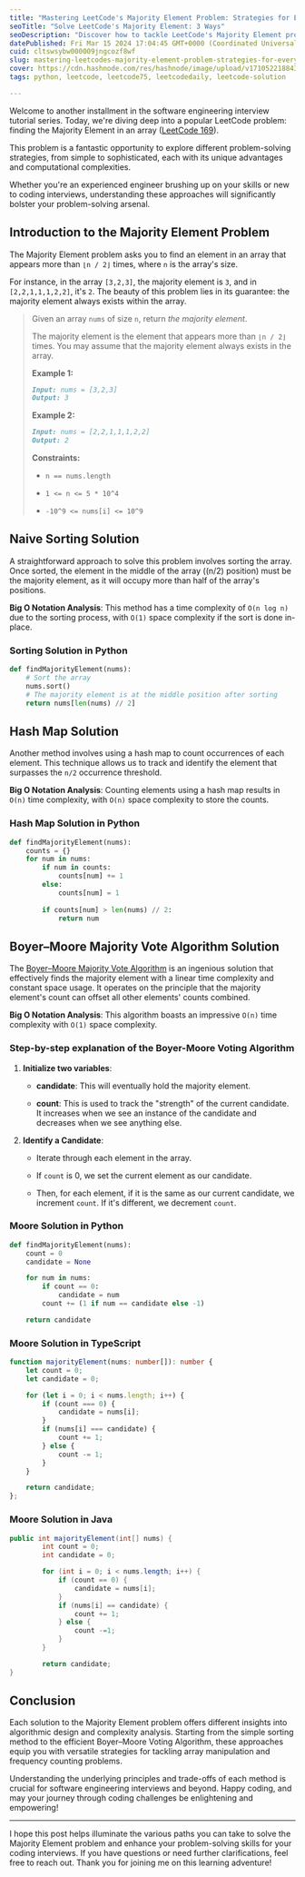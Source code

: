 ```yaml
---
title: "Mastering LeetCode's Majority Element Problem: Strategies for Every Engineer"
seoTitle: "Solve LeetCode's Majority Element: 3 Ways"
seoDescription: "Discover how to tackle LeetCode's Majority Element problem using sorting, hash maps, and the Boyer–Moore algorithm for optimal solutions."
datePublished: Fri Mar 15 2024 17:04:45 GMT+0000 (Coordinated Universal Time)
cuid: cltswsybw000009jngcozf8wf
slug: mastering-leetcodes-majority-element-problem-strategies-for-every-engineer
cover: https://cdn.hashnode.com/res/hashnode/image/upload/v1710522188430/830ffd2b-3e88-41e2-87a3-2577aedcf202.webp
tags: python, leetcode, leetcode75, leetcodedaily, leetcode-solution

---
```


Welcome to another installment in the software engineering interview tutorial series. Today, we're diving deep into a popular LeetCode problem: finding the Majority Element in an array ([LeetCode 169](https://leetcode.com/problems/majority-element/description/)).

This problem is a fantastic opportunity to explore different problem-solving strategies, from simple to sophisticated, each with its unique advantages and computational complexities.

Whether you're an experienced engineer brushing up on your skills or new to coding interviews, understanding these approaches will significantly bolster your problem-solving arsenal.

## Introduction to the Majority Element Problem

The Majority Element problem asks you to find an element in an array that appears more than `⌊n / 2⌋` times, where `n` is the array's size.

For instance, in the array `[3,2,3]`, the majority element is `3`, and in `[2,2,1,1,1,2,2]`, it's `2`. The beauty of this problem lies in its guarantee: the majority element always exists within the array.

> Given an array `nums` of size `n`, return *the majority element*.
> 
> The majority element is the element that appears more than `⌊n / 2⌋` times. You may assume that the majority element always exists in the array.
> 
> **Example 1:**
> 
> ```markdown
> Input: nums = [3,2,3]
> Output: 3
> ```
> 
> **Example 2:**
> 
> ```markdown
> Input: nums = [2,2,1,1,1,2,2]
> Output: 2
> ```
> 
> **Constraints:**
> 
> * `n == nums.length`
>     
> * `1 <= n <= 5 * 10^4`
>     
> * `-10^9 <= nums[i] <= 10^9`
>     

## Naive Sorting Solution

A straightforward approach to solve this problem involves sorting the array. Once sorted, the element in the middle of the array ((n/2) position) must be the majority element, as it will occupy more than half of the array's positions.

**Big O Notation Analysis**: This method has a time complexity of `O(n log n)` due to the sorting process, with `O(1)` space complexity if the sort is done in-place.

### Sorting Solution in Python

```python
def findMajorityElement(nums):
    # Sort the array
    nums.sort()
    # The majority element is at the middle position after sorting
    return nums[len(nums) // 2]
```

## Hash Map Solution

Another method involves using a hash map to count occurrences of each element. This technique allows us to track and identify the element that surpasses the `n/2` occurrence threshold.

**Big O Notation Analysis**: Counting elements using a hash map results in `O(n)` time complexity, with `O(n)` space complexity to store the counts.

### Hash Map Solution in Python

```python
def findMajorityElement(nums):
    counts = {}
    for num in nums:
        if num in counts:
            counts[num] += 1
        else:
            counts[num] = 1
        
        if counts[num] > len(nums) // 2:
            return num
```

## Boyer–Moore Majority Vote Algorithm Solution

The [Boyer–Moore Majority Vote Algorithm](https://en.wikipedia.org/wiki/Boyer%E2%80%93Moore_majority_vote_algorithm) is an ingenious solution that effectively finds the majority element with a linear time complexity and constant space usage. It operates on the principle that the majority element's count can offset all other elements' counts combined.

**Big O Notation Analysis**: This algorithm boasts an impressive `O(n)` time complexity with `O(1)` space complexity.

### Step-by-step explanation of the Boyer-Moore Voting Algorithm

1. **Initialize two variables**:
    
    * **candidate**: This will eventually hold the majority element.
        
    * **count**: This is used to track the "strength" of the current candidate. It increases when we see an instance of the candidate and decreases when we see anything else.
        
2. **Identify a Candidate**:
    
    * Iterate through each element in the array.
        
    * If `count` is 0, we set the current element as our candidate.
        
    * Then, for each element, if it is the same as our current candidate, we increment `count`. If it's different, we decrement `count`.
        

### Moore Solution in Python

```python
def findMajorityElement(nums):
    count = 0
    candidate = None

    for num in nums:
        if count == 0:
            candidate = num
        count += (1 if num == candidate else -1)

    return candidate
```

### Moore Solution in TypeScript

```typescript
function majorityElement(nums: number[]): number {
    let count = 0;
    let candidate = 0;

    for (let i = 0; i < nums.length; i++) {
        if (count === 0) {
            candidate = nums[i];
        }
        if (nums[i] === candidate) {
            count += 1;
        } else {
            count -= 1;
        }
    }

    return candidate;
};
```

### Moore Solution in Java

```java
public int majorityElement(int[] nums) {
        int count = 0;
        int candidate = 0;

        for (int i = 0; i < nums.length; i++) {
            if (count == 0) {
                candidate = nums[i];
            }
            if (nums[i] == candidate) {
                count += 1;
            } else {
                count -=1;
            }
        }

        return candidate;
}
```

## Conclusion

Each solution to the Majority Element problem offers different insights into algorithmic design and complexity analysis. Starting from the simple sorting method to the efficient Boyer–Moore Voting Algorithm, these approaches equip you with versatile strategies for tackling array manipulation and frequency counting problems.

Understanding the underlying principles and trade-offs of each method is crucial for software engineering interviews and beyond. Happy coding, and may your journey through coding challenges be enlightening and empowering!

---

I hope this post helps illuminate the various paths you can take to solve the Majority Element problem and enhance your problem-solving skills for your coding interviews. If you have questions or need further clarifications, feel free to reach out. Thank you for joining me on this learning adventure!